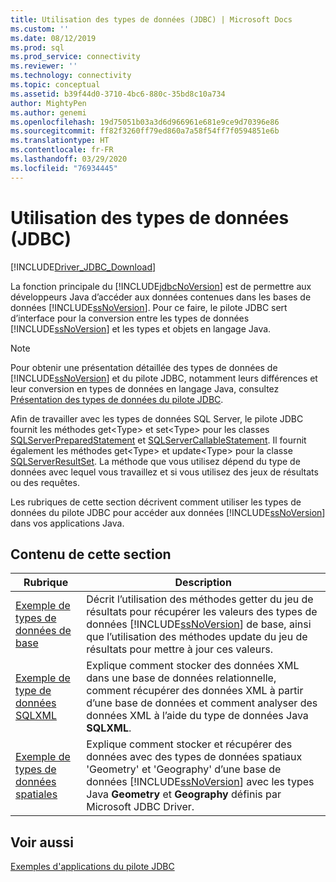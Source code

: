 ```yaml
---
title: Utilisation des types de données (JDBC) | Microsoft Docs
ms.custom: ''
ms.date: 08/12/2019
ms.prod: sql
ms.prod_service: connectivity
ms.reviewer: ''
ms.technology: connectivity
ms.topic: conceptual
ms.assetid: b39f44d0-3710-4bc6-880c-35bd8c10a734
author: MightyPen
ms.author: genemi
ms.openlocfilehash: 19d75051b03a3d6d966961e681e9ce9d70396e86
ms.sourcegitcommit: ff82f3260ff79ed860a7a58f54ff7f0594851e6b
ms.translationtype: HT
ms.contentlocale: fr-FR
ms.lasthandoff: 03/29/2020
ms.locfileid: "76934445"
---
```

# <a name="working-with-data-types-jdbc"></a>Utilisation des types de données (JDBC)

[!INCLUDE[Driver_JDBC_Download](../../includes/driver_jdbc_download.md)]

La fonction principale du [!INCLUDE[jdbcNoVersion](../../includes/jdbcnoversion_md.md)] est de permettre aux développeurs Java d’accéder aux données contenues dans les bases de données [!INCLUDE[ssNoVersion](../../includes/ssnoversion-md.md)]. Pour ce faire, le pilote JDBC sert d’interface pour la conversion entre les types de données [!INCLUDE[ssNoVersion](../../includes/ssnoversion-md.md)] et les types et objets en langage Java.  
  
> [!NOTE]  
> Pour obtenir une présentation détaillée des types de données de [!INCLUDE[ssNoVersion](../../includes/ssnoversion-md.md)] et du pilote JDBC, notamment leurs différences et leur conversion en types de données en langage Java, consultez [Présentation des types de données du pilote JDBC](../../connect/jdbc/understanding-the-jdbc-driver-data-types.md).  
  
Afin de travailler avec les types de données SQL Server, le pilote JDBC fournit les méthodes get\<Type> et set\<Type> pour les classes [SQLServerPreparedStatement](../../connect/jdbc/reference/sqlserverpreparedstatement-class.md) et [SQLServerCallableStatement](../../connect/jdbc/reference/sqlservercallablestatement-class.md). Il fournit également les méthodes get\<Type> et update\<Type> pour la classe [SQLServerResultSet](../../connect/jdbc/reference/sqlserverresultset-class.md). La méthode que vous utilisez dépend du type de données avec lequel vous travaillez et si vous utilisez des jeux de résultats ou des requêtes.  
  
Les rubriques de cette section décrivent comment utiliser les types de données du pilote JDBC pour accéder aux données [!INCLUDE[ssNoVersion](../../includes/ssnoversion-md.md)] dans vos applications Java.  
  
## <a name="in-this-section"></a>Contenu de cette section  
  
|Rubrique|Description|  
|-----------|-----------------|  
|[Exemple de types de données de base](../../connect/jdbc/basic-data-types-sample.md)|Décrit l’utilisation des méthodes getter du jeu de résultats pour récupérer les valeurs des types de données [!INCLUDE[ssNoVersion](../../includes/ssnoversion-md.md)] de base, ainsi que l’utilisation des méthodes update du jeu de résultats pour mettre à jour ces valeurs.|  
|[Exemple de type de données SQLXML](../../connect/jdbc/sqlxml-data-type-sample.md)|Explique comment stocker des données XML dans une base de données relationnelle, comment récupérer des données XML à partir d’une base de données et comment analyser des données XML à l’aide du type de données Java **SQLXML**.|  
|[Exemple de types de données spatiales](../../connect/jdbc/spatial-data-types-sample.md)|Explique comment stocker et récupérer des données avec des types de données spatiaux 'Geometry' et 'Geography' d’une base de données [!INCLUDE[ssNoVersion](../../includes/ssnoversion-md.md)] avec les types Java **Geometry** et **Geography** définis par Microsoft JDBC Driver.|

## <a name="see-also"></a>Voir aussi

[Exemples d'applications du pilote JDBC](../../connect/jdbc/sample-jdbc-driver-applications.md)  
